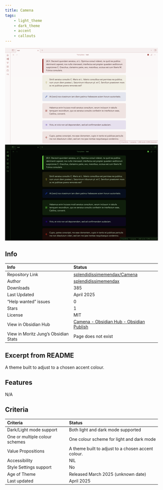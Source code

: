 ```yaml
---
title: Camena
tags:
    - light_theme
    - dark_theme
    - accent
    - callouts
---
```


<img src="https://raw.githubusercontent.com/splendidissimemendax/Camena/refs/heads/master/Light_red_screenshot.png">

<img src="https://raw.githubusercontent.com/splendidissimemendax/Camena/refs/heads/master/Dark_green_screenshot.png">

## Info
| Info | Status |
| :--- | :--- |
| Repository Link | [splendidissimemendax/Camena](https://github.com/splendidissimemendax/Camena) |
| Author | [splendidissimemendax](https://github.com/splendidissimemendax) |
| Downloads | 385 |
| Last Updated | April 2025 |
| “Help wanted” issues | 0 |
| Stars | 1 |
| License | MIT |
| View in Obsidian Hub | [Camena \- Obsidian Hub \- Obsidian Publish](https://publish.obsidian.md/hub/02+-+Community+Expansions/02.05+All+Community+Expansions/Themes/Camena) |
| View in Moritz Jung’s Obsidian Stats | Page does not exist |

## Excerpt from README
A theme built to adjust to a chosen accent colour.

## Features
N/A

## Criteria
| Criteria | Status | 
| :--- | :--- | 
| Dark/Light mode support | Both light and dark mode supported | 
| One or multiple colour schemes | One colour scheme for light and dark mode | 
| Value Propositions | A theme built to adjust to a chosen accent colour.  |
| Accessibility | NIL | 
| Style Settings support | No | 
| Age of Theme | Released March 2025 (unknown date) | 
| Last updated | April 2025 | 